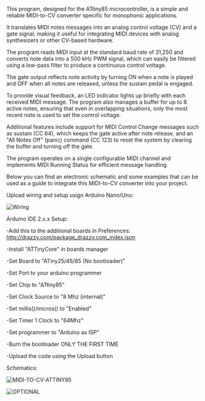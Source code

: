This program, designed for the ATtiny85 microcontroller, is a simple and reliable MIDI-to-CV converter specific for monophonic applications.

It translates MIDI notes messages into an analog control voltage (CV) and a gate signal, making it useful for integrating MIDI devices with analog synthesizers or other CV-based hardware.

The program reads MIDI input at the standard baud rate of 31,250 and converts note data into a 500 kHz PWM signal, which can easily be filtered using a low-pass filter to produce a continuous control voltage.

The gate output reflects note activity by turning ON when a note is played and OFF when all notes are released, unless the sustain pedal is engaged.

To provide visual feedback, an LED indicator lights up briefly with each received MIDI message.
The program also manages a buffer for up to 8 active notes, ensuring that even in overlapping situations, only the most recent note is used to set the control voltage.

Additional features include support for MIDI Control Change messages such as sustain (CC 64), which keeps the gate active after note release, and an "All Notes Off" (panic) command (CC 123) to reset the system by clearing the buffer and turning off the gate.

The program operates on a single configurable MIDI channel and implements MIDI Running Status for efficient message handling.

Below you can find an electronic schematic and some examples that can be used as a guide to integrate this MIDI-to-CV converter into your project.

Upload wiring and setup usign Arduino Nano/Uno:

![Wiring](https://github.com/user-attachments/assets/4f31524b-d1b5-49b2-9cd0-6c37baad57df)

Arduino IDE 2.x.x Setup:

-Add this to the additional boards in Preferences:
http://drazzy.com/package_drazzy.com_index.json

-Install "ATTinyCore" in boards manager

-Set Board to "ATiny25/45/85 (No bootloader)"

-Set Port to your arduino programmer

-Set Chip to "ATtiny85"

-Set Clock Source to "8 Mhz (internal)"

-Set millis()/micros() to "Enabled"

-Set Timer 1 Clock to "64Mhz"

-Set programmer to "Arduino as ISP"

-Burn the bootloader ONLY THE FIRST TIME

-Upload the code using the Upload button

Schematics:

![MIDI-TO-CV-ATTINY85](https://github.com/user-attachments/assets/a47dfad4-9dd5-4faa-a4a1-b70527d5d8be)

![OPTIONAL](https://github.com/user-attachments/assets/c29ad219-e8a6-4bae-8427-53af5e63b977)
